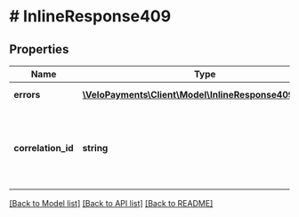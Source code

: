 # # InlineResponse409

## Properties

Name | Type | Description | Notes
------------ | ------------- | ------------- | -------------
**errors** | [**\VeloPayments\Client\Model\InlineResponse409Errors[]**](InlineResponse409Errors.md) | one or more errors | [optional]
**correlation_id** | **string** | a unique identifier to track a request or related sequence of requests | [optional]

[[Back to Model list]](../../README.md#models) [[Back to API list]](../../README.md#endpoints) [[Back to README]](../../README.md)
